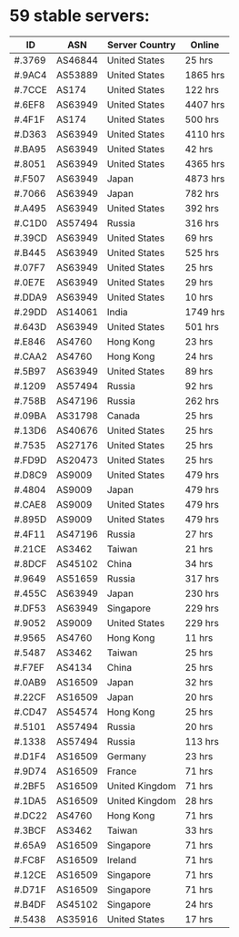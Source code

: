 # 59 stable servers:

| ID | ASN | Server Country | Online |
| ------ | ------ | ------ | ------ |
| #.3769 | AS46844 | United States | 25 hrs |
| #.9AC4 | AS53889 | United States | 1865 hrs |
| #.7CCE | AS174 | United States | 122 hrs |
| #.6EF8 | AS63949 | United States | 4407 hrs |
| #.4F1F | AS174 | United States | 500 hrs |
| #.D363 | AS63949 | United States | 4110 hrs |
| #.BA95 | AS63949 | United States | 42 hrs |
| #.8051 | AS63949 | United States | 4365 hrs |
| #.F507 | AS63949 | Japan | 4873 hrs |
| #.7066 | AS63949 | Japan | 782 hrs |
| #.A495 | AS63949 | United States | 392 hrs |
| #.C1D0 | AS57494 | Russia | 316 hrs |
| #.39CD | AS63949 | United States | 69 hrs |
| #.B445 | AS63949 | United States | 525 hrs |
| #.07F7 | AS63949 | United States | 25 hrs |
| #.0E7E | AS63949 | United States | 29 hrs |
| #.DDA9 | AS63949 | United States | 10 hrs |
| #.29DD | AS14061 | India | 1749 hrs |
| #.643D | AS63949 | United States | 501 hrs |
| #.E846 | AS4760 | Hong Kong | 23 hrs |
| #.CAA2 | AS4760 | Hong Kong | 24 hrs |
| #.5B97 | AS63949 | United States | 89 hrs |
| #.1209 | AS57494 | Russia | 92 hrs |
| #.758B | AS47196 | Russia | 262 hrs |
| #.09BA | AS31798 | Canada | 25 hrs |
| #.13D6 | AS40676 | United States | 25 hrs |
| #.7535 | AS27176 | United States | 25 hrs |
| #.FD9D | AS20473 | United States | 25 hrs |
| #.D8C9 | AS9009 | United States | 479 hrs |
| #.4804 | AS9009 | Japan | 479 hrs |
| #.CAE8 | AS9009 | United States | 479 hrs |
| #.895D | AS9009 | United States | 479 hrs |
| #.4F11 | AS47196 | Russia | 27 hrs |
| #.21CE | AS3462 | Taiwan | 21 hrs |
| #.8DCF | AS45102 | China | 34 hrs |
| #.9649 | AS51659 | Russia | 317 hrs |
| #.455C | AS63949 | Japan | 230 hrs |
| #.DF53 | AS63949 | Singapore | 229 hrs |
| #.9052 | AS9009 | United States | 229 hrs |
| #.9565 | AS4760 | Hong Kong | 11 hrs |
| #.5487 | AS3462 | Taiwan | 25 hrs |
| #.F7EF | AS4134 | China | 25 hrs |
| #.0AB9 | AS16509 | Japan | 32 hrs |
| #.22CF | AS16509 | Japan | 20 hrs |
| #.CD47 | AS54574 | Hong Kong | 25 hrs |
| #.5101 | AS57494 | Russia | 20 hrs |
| #.1338 | AS57494 | Russia | 113 hrs |
| #.D1F4 | AS16509 | Germany | 23 hrs |
| #.9D74 | AS16509 | France | 71 hrs |
| #.2BF5 | AS16509 | United Kingdom | 71 hrs |
| #.1DA5 | AS16509 | United Kingdom | 28 hrs |
| #.DC22 | AS4760 | Hong Kong | 71 hrs |
| #.3BCF | AS3462 | Taiwan | 33 hrs |
| #.65A9 | AS16509 | Singapore | 71 hrs |
| #.FC8F | AS16509 | Ireland | 71 hrs |
| #.12CE | AS16509 | Singapore | 71 hrs |
| #.D71F | AS16509 | Singapore | 71 hrs |
| #.B4DF | AS45102 | Singapore | 24 hrs |
| #.5438 | AS35916 | United States | 17 hrs |

